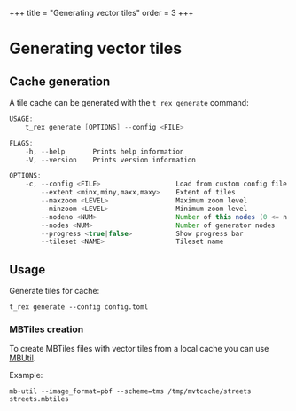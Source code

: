 +++
title = "Generating vector tiles"
order = 3
+++

Generating vector tiles
=======================

Cache generation
----------------

A tile cache can be generated with the `t_rex generate` command:

```java
USAGE:
    t_rex generate [OPTIONS] --config <FILE>

FLAGS:
    -h, --help       Prints help information
    -V, --version    Prints version information

OPTIONS:
    -c, --config <FILE>                   Load from custom config file
        --extent <minx,miny,maxx,maxy>    Extent of tiles
        --maxzoom <LEVEL>                 Maximum zoom level
        --minzoom <LEVEL>                 Minimum zoom level
        --nodeno <NUM>                    Number of this nodes (0 <= n < nodes)
        --nodes <NUM>                     Number of generator nodes
        --progress <true|false>           Show progress bar
        --tileset <NAME>                  Tileset name
```

Usage
-----

Generate tiles for cache:

    t_rex generate --config config.toml


### MBTiles creation

To create MBTiles files with vector tiles from a local cache you can use [MBUtil](https://github.com/mapbox/mbutil).

Example:

    mb-util --image_format=pbf --scheme=tms /tmp/mvtcache/streets streets.mbtiles
